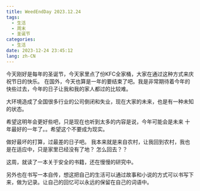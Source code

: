 ```yaml
---
title: WeedEndDay 2023.12.24
tags:
  - 生活
  - 周末
  - 圣诞节
categories:
  - 生活
date: 2023-12-24 23:45:12
lang: zh-CN
---
```

今天刚好是每年的圣诞节，今天家里点了份KFC全家桶，大家在通过这种方式来庆祝节日的快乐。
在国外，今天也算是一年的要结束了吧。我是非常期待着今年的快些过去，今年的日子让我和我的家人都过的比较难。

大环境造成了全国很多行业的公司倒闭和失业，现在大家的未来，也是有一种未知的状态。

希望这明年会更好些吧，只是现在也听到太多的内容是说，今年可能会是未来 十年最好的一年了。。希望这个不要成为现实。

做好最坏的打算，过最差的日子吧。 我本来就是来自农村，让我回到农村，我也是在适应中，只是家里已经没有了地？ 怎么回去？？

这周，就读了一本关于安全的书籍，还在慢慢的研究中。

另外也在书写一本自传，想这把自己的生活可以通过故事和小说的方式可以书写下来，做为记录。让自己的回忆可以永远的保留在自己的词语中。